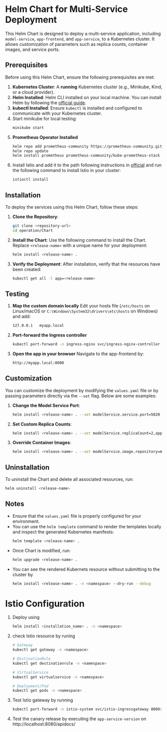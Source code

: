 # Helm Chart for Multi-Service Deployment

This Helm Chart is designed to deploy a multi-service application, including `model-service`, `app-frontend`, and `app-service`, to a Kubernetes cluster. It allows customization of parameters such as replica counts, container images, and service ports.

## Prerequisites

Before using this Helm Chart, ensure the following prerequisites are met:

1. **Kubernetes Cluster**: A **running** Kubernetes cluster (e.g., Minikube, Kind, or a cloud provider).
2. **Helm Installed**: Helm CLI installed on your local machine. You can install Helm by following the [official guide](https://helm.sh/docs/intro/install/).
3. **kubectl Installed**: Ensure `kubectl` is installed and configured to communicate with your Kubernetes cluster.
4. Start minikube for local testing:
   ```bash
   minikube start
   ```
5. **Prometheus Operator Installed**
   ```bash
   helm repo add prometheus-community https://prometheus-community.github.io/helm-charts
   helm repo update
   helm install prometheus prometheus-community/kube-prometheus-stack
   ```
6. Install Istio and add it to the path following instructions in [official](https://istio.io/latest/docs/setup/install/istioctl/) and run the following command to install Istio in your cluster:
   ```bash
   istioctl install
   ```

## Installation

To deploy the services using this Helm Chart, follow these steps:

1. **Clone the Repository**:
   ```bash
   git clone <repository-url>
   cd operation/Chart
   ```

2. **Install the Chart**:
   Use the following command to install the Chart. Replace `<release-name>` with a unique name for your deployment:
   ```bash
   helm install <release-name> .
   ```

3. **Verify the Deployment**:
   After installation, verify that the resources have been created:
   ```bash
   kubectl get all -l app=<release-name>
   ```
## Testing

1. **Map the custom domain locally**
   Edit your hosts file (`/etc/hosts` on Linux/macOS or `C:\Windows\System32\drivers\etc\hosts` on Windows) and add:
   ```bash
   127.0.0.1   myapp.local
   ```

2. **Port-forward the Ingress controller**
   ```bash
   kubectl port-forward -n ingress-nginx svc/ingress-nginx-controller 8080:80
   ```

3. **Open the app in your browser**
   Navigate to the app-frontend by:
   ```bash
   http://myapp.local:8080
   ```
## Customization

You can customize the deployment by modifying the `values.yaml` file or by passing parameters directly via the `--set` flag. Below are some examples:

1. **Change the Model Service Port**:
   ```bash
   helm install <release-name> . --set modelService.service.port=5020
   ```

2. **Set Custom Replica Counts**:
   ```bash
   helm install <release-name> . --set modelService.replicaCount=2,appFrontend.replicaCount=3
   ```

3. **Override Container Images**:
   ```bash
   helm install <release-name> . --set modelService.image.repository=my-custom-image,modelService.image.tag=v1.0.0
   ```

## Uninstallation

To uninstall the Chart and delete all associated resources, run:
```bash
helm uninstall <release-name>
```

## Notes

- Ensure that the `values.yaml` file is properly configured for your environment.
- You can use the `helm template` command to render the templates locally and inspect the generated Kubernetes manifests:
  ```bash
  helm template <release-name> .
  ```
- Once Chart is modified, run:
  ```bash
  helm upgrade <release-name> .
  ```
- You can see the rendered Kubernets resource without submitting to the cluster by
  ```bash
  helm install <release-name> . -n <namespace> --dry-run --debug
  ```

# Istio Configuration

1. Deploy using
   ```bash
   helm install <installation_name> . -n <namespace>
   ```
2. check Istio resource by runing
   ```bash
   # Gateway
   kubectl get gateway -n <namespace>

   # DestinationRule
   kubectl get destinationrule -n <namespace>

   # VirtualService
   kubectl get virtualservice -n <namespace>

   # Deployment/Pod
   kubectl get pods -n <namespace>
   ```
3. Test Istio gateway by running
   ```bash
   kubectl port-forward -n istio-system svc/istio-ingressgateway 8080:80
   ```
4. Test the canary release by executing the `app-service-version` on http://localhost:8080/apidocs/